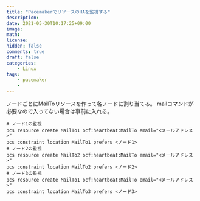 ```yaml
---
title: "PacemakerでリソースのHAを監視する"
description: 
date: 2021-05-30T10:17:25+09:00
image: 
math: 
license: 
hidden: false
comments: true
draft: false
categories:
    - Linux
tags:
    - pacemaker
    - 
---
```

ノードごとにMailToリソースを作って各ノードに割り当てる。
mailコマンドが必要なので入ってない場合は事前に入れる。
```
# ノード1の監視
pcs resource create MailTo1 ocf:heartbeat:MailTo email="<メールアドレス>"
pcs constraint location MailTo1 prefers <ノード1>
# ノード2の監視
pcs resource create MailTo2 ocf:heartbeat:MailTo email="<メールアドレス>"
pcs constraint location MailTo2 prefers <ノード2>
# ノード3の監視
pcs resource create MailTo1 ocf:heartbeat:MailTo email="<メールアドレス>"
pcs constraint location MailTo3 prefers <ノード3>
```
